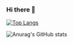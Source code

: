 ### Hi there 👋

[![Top Langs](https://github-readme-stats.vercel.app/api/top-langs/?username=aniketagnihotri&layout=compact&theme=radical)](https://github.com/anuraghazra/github-readme-stats)

![Anurag's GitHub stats](https://github-readme-stats.vercel.app/api?username=aniketagnihotri&count_private=true&show_icons=true&theme=radical)
